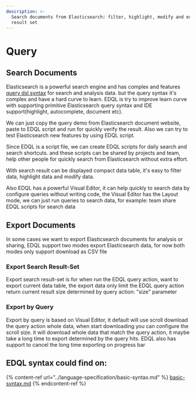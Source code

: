 ```yaml
---
description: >-
  Search documents from Elasticsearch: filter, highlight, modify and export
  result set
---
```


# Query

## Search Documents

Elasticsearch is a powerful search engine and has complex and features [query dsl syntax](https://www.elastic.co/guide/en/elasticsearch/reference/current/query-dsl.html) for search and analysis data. but the query syntax it's complex and have a hard curve to learn. EDQL is try to improve learn curve with supporting primitive Elasticsearch query syntax and IDE support(highlight, autocomplete, document etc).

We can just copy the query demo from Elasticsearch document website, paste to EDQL script and run for quickly verify the result.  Also we can try to test Elasticsearch new features by using EDQL script.

Since EDQL is a script file, we can create EDQL scripts for daily search and search shortcuts. and these scripts can be shared by projects and team, help other people for quickly search from Elasticsearch without extra effort.

With search result can be displayed compact data table, it's easy to filter data, highlight data and  modify data.

Also EDQL has a powerful Visual Editor, it can help quickly to search data by configure queries without writing code, the Visual Editor has the Layout mode, we can just run queries to search data, for example: team share EDQL scripts for search data

## Export Documents

In some cases we want to export Elasticsearch documents for analysis or sharing, EDQL support two modes export Elasticsearch data, for now both modes only support download as CSV file

### Export Search Result-Set

Export search result-set is for when run the EDQL query action, want to export current data table, the export data only limit the EDQL query action return current result size determined by query action: "size" parameter

### Export by Query

Export by query is based on Visual Editor, it default will use scroll download the query action whole data, when start downloading you can configure the scroll size. it will download whole data that match the query action, it maybe take a long time to export determined by the query hits. EDQL also has support to cancel the long time exporting on progress bar



## EDQL syntax could find on:

{% content-ref url="../language-specification/basic-syntax.md" %}
[basic-syntax.md](../language-specification/basic-syntax.md)
{% endcontent-ref %}
